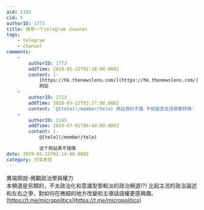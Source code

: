 ```yaml
---
aid: 1181
cid: 5
authorID: 1773
title: 推荐一个telegram channel
tags:
    - telegram
    - channel
comments:
    -
        authorID: 1773
        addTime: 2019-05-22T02:18:00.000Z
        content: |-
            [https://hk.thenewslens.com/](https://hk.thenewslens.com/)  
            网站
    -
        authorID: 1713
        addTime: 2019-05-22T03:27:00.000Z
        content: '@[tele](/member/tele) 网站真的不错 不知能否支持简繁转换'
    -
        authorID: 1145
        addTime: 2019-07-01T06:44:00.000Z
        content: |-
            @[tele](/member/tele)

            这个网站真不错哦
date: 2019-05-22T02:14:00.000Z
category: 分享发现
---
```


異端邪說-微觀政治學與權力  
本頻道是另類的，不太政治化和意識型態較淡的政治頻道(?) 比起主流的政治論述和左右之爭，對如何在微細的地方改變和主導話語權更感興趣。  
[https://t.me/micropolitics](https://t.me/micropolitics)
